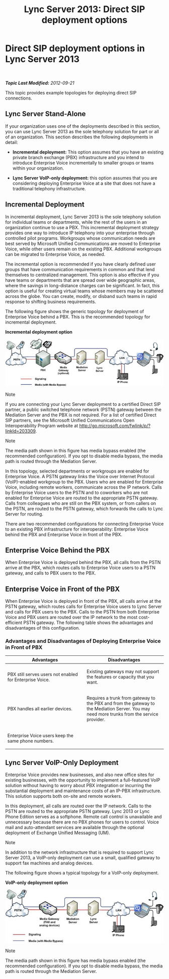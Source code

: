 ﻿---
title: 'Lync Server 2013: Direct SIP deployment options'
TOCTitle: Direct SIP deployment options
ms:assetid: 84691944-03f2-4a89-9f2b-1ab3d7f388cc
ms:mtpsurl: https://technet.microsoft.com/en-us/library/Gg398672(v=OCS.15)
ms:contentKeyID: 48184692
ms.date: 07/23/2014
mtps_version: v=OCS.15
---

<div data-xmlns="http://www.w3.org/1999/xhtml">

<div class="topic" data-xmlns="http://www.w3.org/1999/xhtml" data-msxsl="urn:schemas-microsoft-com:xslt" data-cs="http://msdn.microsoft.com/en-us/">

<div data-asp="http://msdn2.microsoft.com/asp">

# Direct SIP deployment options in Lync Server 2013

</div>

<div id="mainSection">

<div id="mainBody">

<span> </span>

_**Topic Last Modified:** 2012-09-21_

This topic provides example topologies for deploying direct SIP connections.

<div id="sectionSection0" class="section">

<span id="BKMK_CommunicationsServerStand_Alone"></span>

<div>

## Lync Server Stand-Alone

If your organization uses one of the deployments described in this section, you can use Lync Server 2013 as the sole telephony solution for part or all of an organization. This section describes the following deployments in detail:

  - **Incremental deployment:** This option assumes that you have an existing private branch exchange (PBX) infrastructure and you intend to introduce Enterprise Voice incrementally to smaller groups or teams within your organization.

  - **Lync Server VoIP-only deployment:** this option assumes that you are considering deploying Enterprise Voice at a site that does not have a traditional telephony infrastructure.

<div>

## Incremental Deployment

In incremental deployment, Lync Server 2013 is the sole telephony solution for individual teams or departments, while the rest of the users in an organization continue to use a PBX. This incremental deployment strategy provides one way to introduce IP telephony into your enterprise through controlled pilot programs. Workgroups whose communication needs are best served by Microsoft Unified Communications are moved to Enterprise Voice, while other users remain on the existing PBX. Additional workgroups can be migrated to Enterprise Voice, as needed.

The incremental option is recommended if you have clearly defined user groups that have communication requirements in common and that lend themselves to centralized management. This option is also effective if you have teams or departments that are spread over wide geographic areas, where the savings in long-distance charges can be significant. In fact, this option is useful for creating virtual teams whose members may be scattered across the globe. You can create, modify, or disband such teams in rapid response to shifting business requirements.

The following figure shows the generic topology for deployment of Enterprise Voice behind a PBX. This is the recommended topology for incremental deployment.

**Incremental deployment option**

![Departmental Migration Option diagram](images/Gg398672.e951ecf4-7cd2-425a-9106-76977492d682(OCS.15).jpg "Departmental Migration Option diagram")

<div>


> [!NOTE]
> If you are connecting your Lync Server deployment to a certified Direct SIP partner, a public switched telephone network (PSTN) gateway between the Mediation Server and the PBX is not required. For a list of certified Direct SIP partners, see the Microsoft Unified Communications Open Interoperability Program website at <A href="http://go.microsoft.com/fwlink/p/?linkid=203309">http://go.microsoft.com/fwlink/p/?linkId=203309</A>.



</div>

<div>


> [!NOTE]
> The media path shown in this figure has media bypass enabled (the recommended configuration). If you opt to disable media bypass, the media path is routed through the Mediation Server.



</div>

In this topology, selected departments or workgroups are enabled for Enterprise Voice. A PSTN gateway links the Voice over Internet Protocol (VoIP)-enabled workgroup to the PBX. Users who are enabled for Enterprise Voice, including remote workers, communicate across the IP network. Calls by Enterprise Voice users to the PSTN and to coworkers who are not enabled for Enterprise Voice are routed to the appropriate PSTN gateway. Calls from colleagues who are still on the PBX system, or from callers on the PSTN, are routed to the PSTN gateway, which forwards the calls to Lync Server for routing.

There are two recommended configurations for connecting Enterprise Voice to an existing PBX infrastructure for interoperability: Enterprise Voice behind the PBX and Enterprise Voice in front of the PBX.

<div>

## Enterprise Voice Behind the PBX

When Enterprise Voice is deployed behind the PBX, all calls from the PSTN arrive at the PBX, which routes calls to Enterprise Voice users to a PSTN gateway, and calls to PBX users to the PBX.

</div>

<div>

## Enterprise Voice in Front of the PBX

When Enterprise Voice is deployed in front of the PBX, all calls arrive at the PSTN gateway, which routes calls for Enterprise Voice users to Lync Server and calls for PBX users to the PBX. Calls to the PSTN from both Enterprise Voice and PBX users are routed over the IP network to the most cost-efficient PSTN gateway. The following table shows the advantages and disadvantages of this configuration.

### Advantages and Disadvantages of Deploying Enterprise Voice in Front of PBX

<table>
<colgroup>
<col style="width: 50%" />
<col style="width: 50%" />
</colgroup>
<thead>
<tr class="header">
<th>Advantages</th>
<th>Disadvantages</th>
</tr>
</thead>
<tbody>
<tr class="odd">
<td><p>PBX still serves users not enabled for Enterprise Voice.</p></td>
<td><p>Existing gateways may not support the features or capacity that you want.</p></td>
</tr>
<tr class="even">
<td><p>PBX handles all earlier devices.</p></td>
<td><p>Requires a trunk from gateway to the PBX and from the gateway to the Mediation Server. You may need more trunks from the service provider.</p></td>
</tr>
<tr class="odd">
<td><p>Enterprise Voice users keep the same phone numbers.</p></td>
<td><p> </p></td>
</tr>
</tbody>
</table>


</div>

</div>

<div>

## Lync Server VoIP-Only Deployment

Enterprise Voice provides new businesses, and also new office sites for existing businesses, with the opportunity to implement a full-featured VoIP solution without having to worry about PBX integration or incurring the substantial deployment and maintenance costs of an IP-PBX infrastructure. This solution supports both on-site and remote workers.

In this deployment, all calls are routed over the IP network. Calls to the PSTN are routed to the appropriate PSTN gateway. Lync 2013 or Lync Phone Edition serves as a softphone. Remote call control is unavailable and unnecessary because there are no PBX phones for users to control. Voice mail and auto-attendant services are available through the optional deployment of Exchange Unified Messaging (UM).

<div>


> [!NOTE]
> In addition to the network infrastructure that is required to support Lync Server 2013, a VoIP-only deployment can use a small, qualified gateway to support fax machines and analog devices.



</div>

The following figure shows a typical topology for a VoIP-only deployment.

**VoIP-only deployment option**

![Greenfidle deployment option](images/Gg398672.820dc5fe-0e20-431b-ae4e-fefdf2221d3b(OCS.15).jpg "Greenfidle deployment option")

<div>


> [!NOTE]
> The media path shown in this figure has media bypass enabled (the recommended configuration). If you opt to disable media bypass, the media path is routed through the Mediation Server.



</div>

</div>

</div>

</div>

</div>

<span> </span>

</div>

</div>

</div>

